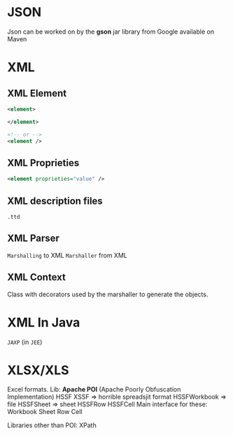 # JSON
Json can be worked on by the **gson** jar library from Google available on Maven
# XML
## XML Element
```xml
<element>

</element>

<!-- or -->
<element />
```
## XML Proprieties
```XML
<element proprieties="value" />
```
## XML description files
`.ttd`
## XML Parser
`Marshalling` to XML
`Marshaller` from XML
## XML Context
Class with decorators used by the marshaller to generate the objects.

# XML In Java
`JAXP` (in `JEE`)

# XLSX/XLS
Excel formats.
Lib:
**Apache POI** (Apache Poorly Obfuscation Implementation)
HSSF
XSSF => horrible spreadsjit format
HSSFWorkbook => file
HSSFSheet => sheet
HSSFRow
HSSFCell
Main interface for these:
Workbook
Sheet
Row
Cell

Libraries other than POI: XPath



